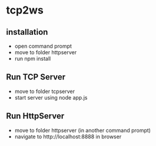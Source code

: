 # tcp2ws

## installation
* open command prompt
* move to folder httpserver
* run npm install

## Run TCP Server
* move to folder tcpserver
* start server using node app.js

## Run HttpServer
* move to folder httpserver (in another command prompt)
* navigate to http://localhost:8888 in browser

